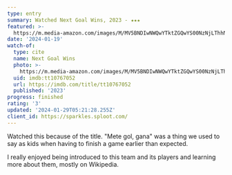 ```yaml
---
type: entry
summary: Watched Next Goal Wins, 2023 - ★★★
featured: >-
  https://m.media-amazon.com/images/M/MV5BNDIwNWQwYTktZGQwYS00NzNjLThhNDMtODBlYmI5N2E0NjM0XkEyXkFqcGdeQXVyMDM2NDM2MQ@@._V1_SX300.jpg
date: '2024-01-19'
watch-of:
  type: cite
  name: Next Goal Wins
  photo: >-
    https://m.media-amazon.com/images/M/MV5BNDIwNWQwYTktZGQwYS00NzNjLThhNDMtODBlYmI5N2E0NjM0XkEyXkFqcGdeQXVyMDM2NDM2MQ@@._V1_SX300.jpg
  uid: imdb:tt10767052
  url: https://imdb.com/title/tt10767052
  published: '2023'
progress: finished
rating: '3'
updated: '2024-01-29T05:21:28.255Z'
client_id: https://sparkles.sploot.com/
---
```

Watched this because of the title. "Mete gol, gana" was a thing we used to say as kids when having to finish a game earlier than expected.

I really enjoyed being introduced to this team and its players and learning more about them, mostly on Wikipedia.

